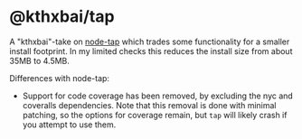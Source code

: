 # @kthxbai/tap

A "kthxbai"-take on [node-tap](https://github.com/tapjs/node-tap) which trades
some functionality for a smaller install footprint.  In my limited checks this
reduces the install size from about 35MB to 4.5MB.

Differences with node-tap:

- Support for code coverage has been removed, by excluding the nyc
  and coveralls dependencies.  Note that this removal is done with minimal
  patching, so the options for coverage remain, but `tap` will likely crash if
  you attempt to use them.

